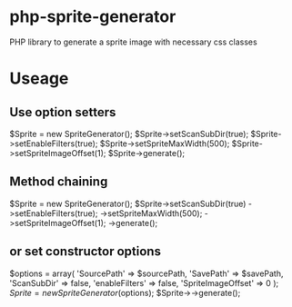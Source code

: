 php-sprite-generator
====================

PHP library to generate a sprite image with necessary css classes


Useage
======

Use option setters
-------------------
  $Sprite = new SpriteGenerator();
  $Sprite->setScanSubDir(true);
  $Sprite->setEnableFilters(true);
  $Sprite->setSpriteMaxWidth(500);
  $Sprite->setSpriteImageOffset(1);
  $Sprite->generate();

Method chaining
---------------
  $Sprite = new SpriteGenerator();
  $Sprite->setScanSubDir(true)
          ->setEnableFilters(true);
          ->setSpriteMaxWidth(500);
          ->setSpriteImageOffset(1);
          ->generate();


or set constructor options
---------------------------
  $options = array(
    'SourcePath'  => $sourcePath,
    'SavePath'    => $savePath,
    'ScanSubDir'  => false,
    'enableFilters' => false,
    'SpriteImageOffset' => 0
  );
  $Sprite = new SpriteGenerator($options);
  $Sprite->->generate();